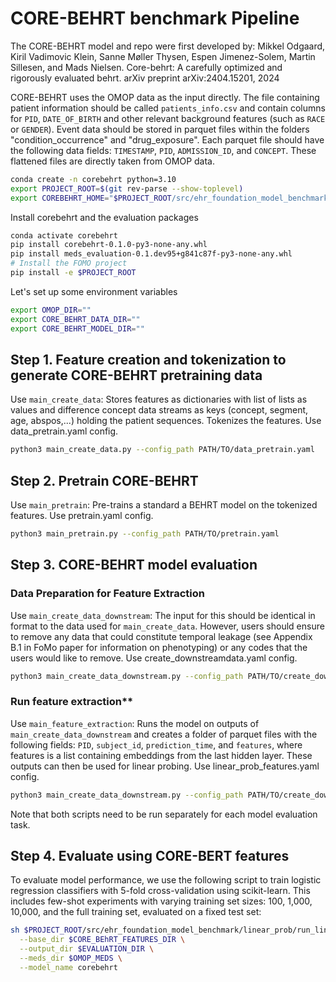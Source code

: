 # CORE-BEHRT benchmark Pipeline
The CORE-BEHRT model and repo were first developed by: Mikkel Odgaard, Kiril Vadimovic Klein, Sanne Møller Thysen, Espen Jimenez-Solem, Martin Sillesen, and Mads Nielsen. Core-behrt: A carefully optimized and rigorously evaluated behrt. arXiv preprint arXiv:2404.15201, 2024

CORE-BEHRT uses the OMOP data as the input directly. The file containing patient information should be called `patients_info.csv` and contain columns for `PID`, `DATE_OF_BIRTH` and other relevant background features (such as `RACE` or `GENDER`). Event data should be stored in parquet files within the folders "condition_occurrence" and "drug_exposure". Each parquet file should have the following data fields: `TIMESTAMP`, `PID`, `ADMISSION_ID`, and `CONCEPT`. These flattened files are directly taken from OMOP data.

```bash
conda create -n corebehrt python=3.10
export PROJECT_ROOT=$(git rev-parse --show-toplevel)
export COREBEHRT_HOME="$PROJECT_ROOT/src/ehr_foundation_model_benchmark/evaluations/corebehrt"
```
Install corebehrt and the evaluation packages
```bash
conda activate corebehrt
pip install corebehrt-0.1.0-py3-none-any.whl
pip install meds_evaluation-0.1.dev95+g841c87f-py3-none-any.whl
# Install the FOMO project
pip install -e $PROJECT_ROOT
```

Let's set up some environment variables
```bash
export OMOP_DIR=""
export CORE_BEHRT_DATA_DIR=""
export CORE_BEHRT_MODEL_DIR=""
```

Step 1. Feature creation and tokenization to generate CORE-BEHRT pretraining data
------------------------
Use `main_create_data`: Stores features as dictionaries with list of lists as values and difference concept data streams as keys (concept, segment, age, abspos,...) holding the patient sequences. Tokenizes the features. Use data_pretrain.yaml config.
```bash
python3 main_create_data.py --config_path PATH/TO/data_pretrain.yaml
```
Step 2. Pretrain CORE-BEHRT
------------------------
Use `main_pretrain`: Pre-trains a standard a BEHRT model on the tokenized features. Use pretrain.yaml config. 
```bash
python3 main_pretrain.py --config_path PATH/TO/pretrain.yaml
```
Step 3. CORE-BEHRT model evaluation
------------------------
### Data Preparation for Feature Extraction
Use `main_create_data_downstream`: The input for this should be identical in format to the data used for `main_create_data`. However, users should ensure to remove any data that could constitute temporal leakage (see Appendix B.1 in FoMo paper for information on phenotyping) or any codes that the users would like to remove. Use create_downstreamdata.yaml config. 
```bash
python3 main_create_data_downstream.py --config_path PATH/TO/create_downstreamdata.yaml
```
### Run feature extraction**
Use `main_feature_extraction`: Runs the model on outputs of `main_create_data_downstream` and creates a folder of parquet files with the following fields: `PID`, `subject_id`, `prediction_time`, and `features`, where features is a list containing embeddings from the last hidden layer. These outputs can then be used for linear probing. Use linear_prob_features.yaml config. 
```bash
python3 main_create_data_downstream.py --config_path PATH/TO/create_downstreamdata.yaml
```
Note that both scripts need to be run separately for each model evaluation task. 

Step 4. Evaluate using CORE-BERT features
------------------------
To evaluate model performance, we use the following script to train logistic regression classifiers with 5-fold cross-validation using scikit-learn. 
This includes few-shot experiments with varying training set sizes: 100, 1,000, 10,000, and the full training set, evaluated on a fixed test set: 
```bash
sh $PROJECT_ROOT/src/ehr_foundation_model_benchmark/linear_prob/run_linear_prob_with_few_shots.sh \
  --base_dir $CORE_BEhRT_FEATURES_DIR \
  --output_dir $EVALUATION_DIR \
  --meds_dir $OMOP_MEDS \
  --model_name corebehrt
```
